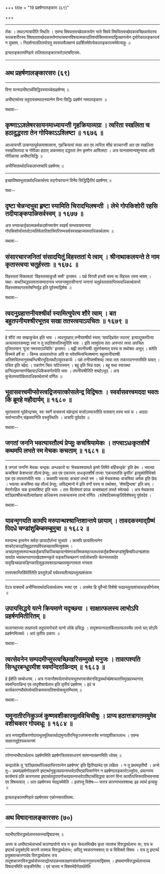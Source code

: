 +++
title = "19 प्रहर्षणालङ्कारः (६९)"

+++


------------------------------------------------------------------------

र्तकः । तथाऽन्यत्रापीति स्थितिः । एवम्च विषयतावच्छेदकरूपेण भाते विषये
विषयितावच्छेदकावच्छिन्नाभेदस्य रूपकशरीरस्य
विषयतावच्छेदकरूपेणाभासमानविषयात्मकादतिशयोक्तिस्वरूपाद्विलक्षणत्वेन
द्वयोरेकालङ्कारत्वं न युक्तम् । निदर्शनाललितयोस्तु स्वरूपावैलक्षण्यं
प्रदर्शितमेवेत्येकालङ्कारत्वमेवेत्याहुः ॥

इत्यलङ्कारमणिहारे ललितालङ्कारसरोऽष्टषष्टितमः.

------------------------------------------------------------------------



## अथ प्रहर्षणालङ्कारसरः (६९)

------------------------------------------------------------------------





विना यत्नादभीष्टार्थसिद्धिस्स्याच्चेत्प्रहर्षणम् ॥

अभीष्टार्थस्य तदुपायसम्पादनयत्नेन विना सिद्धिः प्रहर्षणं नामालङ्कारः ॥

यथावा--



## कृष्णाऽऽश्लेषरसायनमाध्यायन्ती गृहक्रियाव्यग्रा । त्वरिता स्खलिता च हठादुद्धरता तेन गोपिकाऽऽश्लिष्टा ॥ १६७६ ॥

आध्यायन्ती उत्कण्ठापूर्वकमाशासाना, गृहक्रियायां व्यग्रा अत एव त्वरिता
शीघ्रं सञ्चरन्ती अत एव स्खलिता स्स्खलितपदा च गोपिका हठात् अकस्मात्
उद्धरता तेन कृष्णेन आश्लिष्टा । अत्र यत्नसामान्यशून्याया अपि गोपिकाया
अभीष्टसिद्धिः ॥



अभीप्सितार्थादधिकलाभश्चापि प्रहर्षणम् ॥

------------------------------------------------------------------------

इच्छाविषयभूतादर्थादधिकार्थस्य तद्गोचरयत्नं विनैव सिद्धिर्द्वितीयं
प्रहर्षणम् ॥

यथा--



## दृष्टा चेन्नन्दभुवा हृष्टा स्यामिति चिरादभिलषन्ती । लेभे गोपकिशोरी रहसि तदीयाङ्कपाळिसर्वस्वम् ॥ १६७७ ॥

अत्र भगवत्कर्तृकात्मकर्मकदर्शनमात्रेण स्वहर्षं सम्भावयमानाया
गोपकिशोर्यास्ततोऽप्यतिवेलातिशायिपरिरम्भसर्वस्वसाम्राज्यरूपाधिकार्थलाभः ॥

यथावा--



## संसारचारजनितां संसादयितुं विहस्ततां ये त्वाम् । श्रीनाथाकलयन्ते ते नाम कृतास्त्वया चतुर्हस्ताः ॥ १६७८ ॥

विहस्ततां विक्लवतां ‘विहस्तव्याकुलौ समौ' इत्यमरः । पक्षे विगतौ हस्तौ
यस्य सः विहस्तः तस्य भावम् । यथा- कथञ्चिद्धस्तवत्तासम्पादनाय
भगवन्तमुपासीनानां जनानां चतुर्हस्ततावाप्तिरूपाधिकार्थलाभो
विहस्तशब्दगतश्लेषनिर्व्यूढ इति पूर्वस्माद्विशेषः ॥

यथावा--



## त्वदनुग्रहात्तनीयश्श्रीर्वा स्यामित्युपेत्य शौरे त्वाम् । बत बहुतपनीयश्श्रीरभूत्तव सखा ततस्त्वयाऽपचितः ॥ १६७९ ॥

------------------------------------------------------------------------

हे शौरे! तव सखाकुचेल इति भावः । त्वदनुग्रहात् तनीयश्श्रीर्वा स्याम्
‘यावद्भ्रियेत जठरम्' इत्याद्युक्तरीत्या अत्यल्पतरसम्पद्वा स्यां न तु
तदतिशयलिप्सुरिति भावः । इति त्वामुपेत्य ततः अनन्तरं त्वया अपचितः
पूजितस्सन् ‘पूजा नमस्याऽपचितिः' इत्यमरः । बह्वी तपनीयश्रीः सुवर्णसम्पत्
यस्य स तथोक्तः अभूत् । बतेति विस्मये हर्षे वा । किम्च अल्पतरतेजा अपि वा
भवेयमित्यभिलषमाणः बहुतपनीयश्श्रीः
अतिशयितभानुसम्बन्धिश्रीरभूदित्यर्थोऽप्युपस्कार्यः । पक्षे तनीयश्श्रीशब्दः
त्वया ततः तकारादनन्तरमिति यावत् । पचित इति च्छेदः । पकारेण चितः
घटितस्सन् । बहु इति भिन्नं पदम् । बहु यथा स्यात्तथा
प्राग्विद्यमानवर्णापेक्षयाऽधिकैकवर्णतयेति भावः । तपनीयश्रीरिति
शब्दोऽभूत् । अत्र कुचेलस्यापेक्षितादधिकार्थलाभो वर्णितः ॥



## भूवासवत्त्वमीप्सोस्त्वद्विजयात्कोसलेन्द्र विद्विषतः । स्वर्वासवत्त्वमददा भवतः किं ब्रूमहे महौदार्यम् ॥ १६८० ॥

भूवासवत्त्वं भूदेवेन्द्रन्वम्, स्वः स्वर्गे वासवत्त्वं महेन्द्रत्वं
वासोऽस्यास्तीति वासवान् तस्य भावं च । अददाः सर्वानरातीन् संहृतवानिति
वस्तुस्थितिः । अत्रापि पूर्ववदेव ॥

यथावा--



## जगतां जननि भवत्यास्तौल्यं प्रेप्सुः कचश्रियामेकः । तप्त्वाऽधःकृतशीर्षं कथमपि लभते स्म मेचकः कचताम् ॥ १६८१ ॥

------------------------------------------------------------------------

हे जगतां जननि! मेचकः चन्द्रकः अन्धकारो वा ‘मेचकश्श्यामले कृष्णे तिमिरे
बर्हिचन्द्रके’ इति हेमः । भवत्याः कचश्रियां केशभासां तौल्यं प्रेप्सुः;
अत एव एकस्स्न् अधःकृतशीर्षं तप्त्वा ‘एकस्तपांसि कुर्वीत’
इत्युक्तेर्विविक्ते एक एव तपस्तप्त्वेति भावः । कथमपि भवत्याः कचतां लभते
स्म । पक्षे मेचकशब्दः कचश्रिया अमेक इति छेदः । भवत्याः कचश्रिया सह
तौल्यं प्रेप्सुः; अविद्यमानो मे इति वर्णो यस्य स तथोक्तः, ‘शेषाद्विभाषा'
इति कप् । मेवर्णरहितः चक इत्यवशिष्ट इति भावः । ततः विलोमतां प्रपन्नः
कचशब्दतां लभते स्मेत्यर्थः । अत्र मेचकस्य वाञ्छितश्रीकचतौल्यापेक्षया
अधिकस्य तत्कचत्वस्य लाभो वर्णितः ।श्लेषादिचमत्कृतिविशेषस्तु पूर्ववदेव ।

यथावा--



## यावन्मृगयति कामपि मरुपान्थश्श्रान्तिशान्तये छायाम् । तावदकस्माद्ग्रैष्मं पिदधे चण्डांशुबिम्बमम्बुमुचा ॥ १६८२ ॥

मरुपान्थ इत्यनेन सर्वदा छायादौर्लभ्यं सूच्यते । कामपि छायामित्यनेन
शाकोटकाद्यतिक्षुद्रतरुप्रविरळच्छायामित्युक्तम् ।
अत्राप्रस्तुतमरुपान्थकर्तृकयत्किञ्चिच्छायान्वेषणाकस्मिकमहाजलधरकर्तृकग्रैष्मचण्डांशुबिम्बपिधानप्रशंसा
यावदेव भवपथगतागतखेदशमनकृते यङ्कञ्चिच्छरणं पर्यालोचयति चेतनस्तावदेव
यादृछिच्कप्रासङ्गिकादिसुकृतवशात्प्रत्यक्षतामुपगतवता भगवता

तत्तापशान्तिर्न्निर्वर्तितेति प्रस्तुतेऽर्थे
पर्यवस्यतीत्यप्रस्तुतप्रशंसारू

------------------------------------------------------------------------

पेऽत्र वाक्यार्थे अभीप्सितार्थादधिकार्थलाभः स्पष्ट एव । अयमेव हि
पूर्वेभ्यो विशेषो यदप्रस्तुतप्रशंसासङ्कीर्णत्वम् ॥





## उपायसिद्धये यत्ने क्रियमाणे यदृच्छया । साक्षात्फलस्य लाभोऽपि प्रहर्षणमितीरितम् ॥

फलानवाप्त्या तत्प्राप्तये तदुपायगोचरो यत्नो लोके प्रसिद्धः ।
तादृशयत्नादतर्किततत्फलस्यैव लाभो यत् सोऽपि प्रहर्षणमित्यर्थः । अयं
तृतीयः प्रकारः ॥

यथावा--



## त्वत्सेवनेन सम्पदमीप्सुस्त्वच्छिखरिसम्मुखो मनुजः । तावत्पश्यति सिन्धुरबन्धुरमीश स्वमन्दिराळिन्दम् ॥ १६८३ ॥

हे ईशेति सम्बोधनम् । अत्र
गजान्तैश्वर्यलाभोपायभूतभगवत्सेवनसिद्ध्यर्थाच्छेषाचलाभिमुखप्रस्थानात्
स्वमन्दिराळिन्द एव तादृशैश्वर्यलाभ इति तृतीयं प्रहर्षणम् । इदं च
कार्यकारणपौर्वापर्यव्यतिक्रमरूपातिशयोक्त्युत्तम्भितम् ॥

यथावा--



## यमुनातीरनिकुञ्जं कुष्णवशीकारमूलविचिचीषुः । प्राप्य हठात्तत्रागतममुमेव वशीचकार गोपवधूः ॥ १६८४ ॥

अत्र भगवद्वशीकरणोपायभूतमूलिकार्थाद्यमुनातीरनिकुञ्जगमनात्तत्रैव
भगवद्वशीकारलाभः । एवम्च साक्षात्तदुद्देश्यकयत्नमं

------------------------------------------------------------------------

तरेणाप्यभीष्टार्थलाभः प्रहर्षणमिति प्रहर्षणत्रितयसाधारणं
सामान्यलक्षणमिति ध्येयम् ॥

चन्द्रालोके तु ‘वाञ्छितार्थाधिकप्राप्तिरयत्नेन प्रहर्षणम्’ इति
द्वितीयप्रभेद एव लक्षितः । न तु प्रथमतृतीयौ । अन्ये तु--
प्रथमप्रहर्षणोदाहरणे इष्टार्थानुकूलप्रयत्नाभावेऽपीष्टप्राप्तिवर्णनेन न
प्रहर्षणालङ्कारोऽभ्युपेयः, प्रयत्नस्य कार्यमात्रं प्रति कारणतया
इष्टार्थतदुपायगोचरप्रयत्नाभावेऽपीष्टार्थसिद्ध्या कारणं विना
कार्योत्पत्तिरूपविभावनाया एव विषयत्वात् । अतः प्रहर्षणस्य भेदद्वयमेवेति
। इयांस्तु विशेषः— यत्तत्र कारणाभावश्शाब्दः इह त्वार्थ इत्याहुः ॥

इत्यलङ्कारमणिहारे प्रहर्षणसर एकोनसप्ततितमः.

------------------------------------------------------------------------



## अथ विषादनालङ्कारसरः (७०)

------------------------------------------------------------------------



यदभीष्टविरुद्धार्थलाभस्तत्स्याद्विषादनम् ॥

अस्य च अभीष्टार्थलाभार्थं कारणप्रयोगो यत्र न कृतः केवलमिच्छैव कृता
जातश्च विरुद्धार्थलाभः सः; यत्र च इष्टार्थं प्रयुक्तेऽपि कारणे तस्मान्न
विरुद्धार्थलाभः; अपितु स्वकारणवशात् स च विविक्तो विषयः । यत्र तु
इष्टार्थं प्रयुक्तात्कारणादेव विरुद्धार्थलाभः तत्र
तादृशकारणविरुद्धार्थयोरुत्पाद्योत्पादकभावलक्षणसंसर्गस्याननुरूपत्वाद्विषमम्
। इष्यमाणविरुद्धार्थलाभाच्च विषादनमिति सङ्कीर्णतैव । एवं चास्य न
विषमभेदैर्गतार्थतेति

